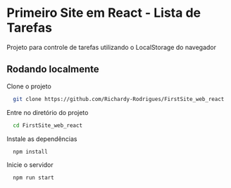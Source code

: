 
# Primeiro Site em React - Lista de Tarefas

Projeto para controle de tarefas utilizando o LocalStorage do navegador



## Rodando localmente

Clone o projeto

```bash
  git clone https://github.com/Richardy-Rodrigues/FirstSite_web_react
```

Entre no diretório do projeto

```bash
  cd FirstSite_web_react
```

Instale as dependências

```bash
  npm install
```

Inicie o servidor

```bash
  npm run start
```
